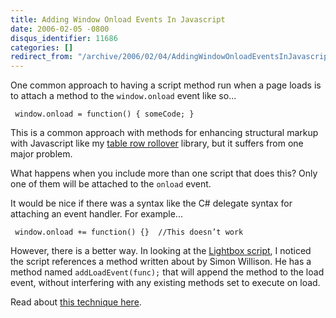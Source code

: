 ```yaml
---
title: Adding Window Onload Events In Javascript
date: 2006-02-05 -0800
disqus_identifier: 11686
categories: []
redirect_from: "/archive/2006/02/04/AddingWindowOnloadEventsInJavascript.aspx/"
---
```


One common approach to having a script method run when a page loads is
to attach a method to the `window.onload` event like so...

` window.onload = function() { someCode; }`

This is a common approach with methods for enhancing structural markup
with Javascript like my [table row
rollover](/archive/2006/02/05/AddingMouseOverRowHighlightingToTables.aspx "Table Row Rollover")
library, but it suffers from one major problem.

What happens when you include more than one script that does this? Only
one of them will be attached to the `onload` event.

It would be nice if there was a syntax like the C\# delegate syntax for
attaching an event handler. For example...

` window.onload += function() {}  //This doesn’t work`

However, there is a better way. In looking at the [Lightbox
script](http://www.huddletogether.com/projects/lightbox/ "Lightbox Script"),
I noticed the script references a method written about by Simon
Willison. He has a method named `addLoadEvent(func);` that will append
the method to the load event, without interfering with any existing
methods set to execute on load.

Read about [this technique
here](http://simon.incutio.com/archive/2004/05/26/addLoadEvent "Executing JavaScript on page load").

